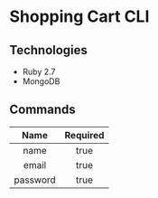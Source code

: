 # Shopping Cart CLI

## Technologies
* Ruby 2.7
* MongoDB
## Commands

| Name | Required |
| :---:| :-:|
| name | true |
| email | true  |
| password | true |